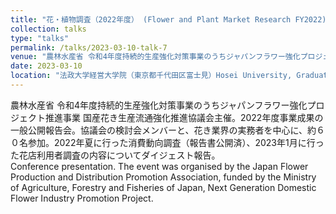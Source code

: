 ```yaml
---
title: "花・植物調査（2022年度） (Flower and Plant Market Research FY2022)"
collection: talks
type: "talks"
permalink: /talks/2023-03-10-talk-7
venue: "農林水産省 令和4年度持続的生産強化対策事業のうちジャパンフラワー強化プロジェクト推進事業 国産花き生産流通強化推進協議会 公開報告会"
date: 2023-03-10
location: "法政大学経営大学院（東京都千代田区富士見）Hosei University, Graduate School of Business Administration, Chiyoda ward, Tokyo, Japan"
---
```


農林水産省 令和4年度持続的生産強化対策事業のうちジャパンフラワー強化プロジェクト推進事業 国産花き生産流通強化推進協議会主催。2022年度事業成果の一般公開報告会。協議会の検討会メンバーと、花き業界の実務者を中心に、約６０名参加。2022年夏に行った消費動向調査（報告書公開済）、2023年1月に行った花店利用者調査の内容についてダイジェスト報告。  
Conference presentation. The event was organised by the Japan Flower Production and Distribution Promotion Association, funded by the Ministry of Agriculture, Forestry and Fisheries of Japan, Next Generation Domestic Flower Industry Promotion Project.   
